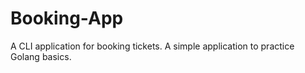 # Booking-App
A CLI application for booking tickets. 
A simple application to practice Golang basics.
